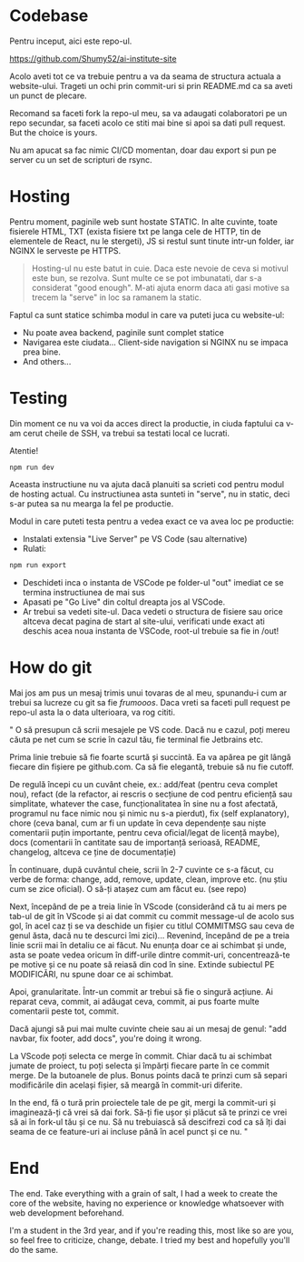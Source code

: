 # Codebase

Pentru inceput, aici este repo-ul.

https://github.com/Shumy52/ai-institute-site

Acolo aveti tot ce va trebuie pentru a va da seama de structura actuala a website-ului. Trageti un ochi prin commit-uri si prin README.md ca sa aveti un punct de plecare.

Recomand sa faceti fork la repo-ul meu, sa va adaugati colaboratori pe un repo secundar, sa faceti acolo ce stiti mai bine si apoi sa dati pull request. But the choice is yours.

Nu am apucat sa fac nimic CI/CD momentan, doar dau export si pun pe server cu un set de scripturi de rsync.

# Hosting

Pentru moment, paginile web sunt hostate STATIC. In alte cuvinte, toate fisierele HTML, TXT (exista fisiere txt pe langa cele de HTTP, tin de elementele de React, nu le stergeti), JS si restul sunt tinute intr-un folder, iar NGINX le serveste pe HTTPS.

> Hosting-ul nu este batut in cuie. Daca este nevoie de ceva si motivul este bun, se rezolva. Sunt multe ce se pot imbunatati, dar s-a considerat "good enough". M-ati ajuta enorm daca ati gasi motive sa trecem la "serve" in loc sa ramanem la static.

Faptul ca sunt statice schimba modul in care va puteti juca cu website-ul:

- Nu poate avea backend, paginile sunt complet statice
- Navigarea este ciudata... Client-side navigation si NGINX nu se impaca prea bine.
- And others...

# Testing

Din moment ce nu va voi da acces direct la productie, in ciuda faptului ca v-am cerut cheile de SSH, va trebui sa testati local ce lucrati.

Atentie!

```
npm run dev
```

Aceasta instructiune nu va ajuta dacă planuiti sa scrieti cod pentru modul de hosting actual.
Cu instructiunea asta sunteti in "serve", nu in static, deci s-ar putea sa nu mearga la fel pe productie.

Modul in care puteti testa pentru a vedea exact ce va avea loc pe productie:

- Instalati extensia "Live Server" pe VS Code (sau alternative)
- Rulati:

```bash
npm run export
```

- Deschideti inca o instanta de VSCode pe folder-ul "out" imediat ce se termina instructiunea de mai sus
- Apasati pe "Go Live" din coltul dreapta jos al VSCode.
- Ar trebui sa vedeti site-ul. Daca vedeti o structura de fisiere sau orice altceva decat pagina de start al site-ului, verificati unde exact ati deschis acea noua instanta de VSCode, root-ul trebuie sa fie in /out!

# How do git

Mai jos am pus un mesaj trimis unui tovaras de al meu, spunandu-i cum ar trebui sa lucreze cu git sa fie *frumooos*. Daca vreti sa faceti pull request pe repo-ul asta la o data ulterioara, va rog cititi.

" O să presupun că scrii mesajele pe VS code. Dacă nu e cazul, poți mereu căuta pe net cum se scrie în cazul tău, fie terminal fie Jetbrains etc.

Prima linie trebuie să fie foarte scurtă și succintă. Ea va apărea pe git lângă fiecare din fișiere pe github.com. Ca să fie elegantă, trebuie să nu fie cutoff.

De regulă începi cu un cuvânt cheie, ex.: add/feat (pentru ceva complet nou), refact (de la refactor, ai rescris o secțiune de cod pentru eficiență sau simplitate, whatever the case, funcționalitatea în sine nu a fost afectată, programul nu face nimic nou și nimic nu s-a pierdut), fix (self explanatory), chore (ceva banal, cum ar fi un update în ceva dependențe sau niște comentarii puțin importante, pentru ceva oficial/legat de licență maybe), docs (comentarii în cantitate sau de importanță serioasă, README, changelog, altceva ce ține de documentație)

În continuare, după cuvântul cheie, scrii în 2-7 cuvinte ce s-a făcut, cu verbe de forma: change, add, remove, update, clean, improve etc. (nu știu cum se zice oficial).
O să-ți atașez cum am făcut eu. (see repo)

Next, începând de pe a treia linie în VScode (considerând că tu ai mers pe tab-ul de git în VScode și ai dat commit cu commit message-ul de acolo sus gol, în acel caz ți se va deschide un fișier cu titlul COMMITMSG sau ceva de genul ăsta, dacă nu te descurci îmi zici)... Revenind, începând de pe a treia linie scrii mai în detaliu ce ai făcut. Nu enunța doar ce ai schimbat și unde, asta se poate vedea oricum în diff-urile dintre commit-uri, concentrează-te pe motive și ce nu poate să reiasă din cod în sine. Extinde subiectul PE MODIFICĂRI, nu spune doar ce ai schimbat.

Apoi, granularitate. Într-un commit ar trebui să fie o singură acțiune. Ai reparat ceva, commit, ai adăugat ceva, commit, ai pus foarte multe comentarii peste tot, commit.

Dacă ajungi să pui mai multe cuvinte cheie sau ai un mesaj de genul: "add navbar, fix footer, add docs", you're doing it wrong.

La VScode poți selecta ce merge în commit. Chiar dacă tu ai schimbat jumate de proiect, tu poți selecta și împărți fiecare parte în ce commit merge. De la butoanele de plus. Bonus points dacă te prinzi cum să separi modificările din același fișier, să meargă în commit-uri diferite.

In the end, fă o tură prin proiectele tale de pe git, mergi la commit-uri și imaginează-ți că vrei să dai fork. Să-ți fie ușor și plăcut să te prinzi ce vrei să ai în fork-ul tău și ce nu. Să nu trebuiască să descifrezi cod ca să îți dai seama de ce feature-uri ai incluse până în acel punct și ce nu. "

# End

The end. Take everything with a grain of salt, I had a week to create the core of the website, having no experience or knowledge whatsoever with web development beforehand.

I'm a student in the 3rd year, and if you're reading this, most like so are you, so feel free to criticize, change, debate. I tried my best and hopefully you'll do the same.
